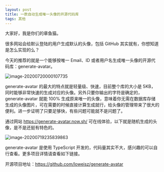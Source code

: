 ```yaml
---
layout: post
title: 一款自动生成唯一头像的开源代码库
tags: 其他
---
```


大家好，我是你们的章鱼猫。

很多网站会给默认登陆的用户生成默认的头像，包括 GitHub 其实就有，你想知道是怎么实现的么？

今天的推荐的就是一个能够按唯一 Email、ID 或者用户名生成唯一头像的开源代码库：generate-avatar。

![image-20200720000107735](https://7465-test-3c9b5e-1-1301419220.tcb.qcloud.la/mac_github_images/compress_image-20200720000107735.png)

generate-avatar 的最大的特点就是轻量级、快速，目前整个库的大小是 5KB，同时能够非常快速的生成对应的头像。另外只要你输出的字符是确定的，generate-avatar 就能 100% 生成原来唯一的头像，意味着你无需在数据库存储生成的头像图片，可在需要的时候直接计算生成就行，给头像的管理带来了很大的便利。进一步证明了只要足够快，有些问题可能就不是问题了。

通过网站  https://generate-avatar.now.sh/  可在线体验，以下就是随机生成的头像，是不是还挺有特色的。

![image-20200719235839863](https://7465-test-3c9b5e-1-1301419220.tcb.qcloud.la/mac_github_images/compress_image-20200719235839863.png)

generate-avatar 是使用 TypeScript 开发的，代码量其实不大，感兴趣的可以自行查看。更多项目详情请查看如下链接。

开源项目地址：https://github.com/loweisz/generate-avatar